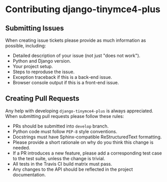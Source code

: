 # Contributing django-tinymce4-plus

## Submitting Issues

When creating issue tickets please provide as much information as possible,
including:

- Detailed description of your issue (not just "does not work").
- Python and Django version.
- Your project setup.
- Steps to reproduse the issue.
- Exception traceback if this is a back-end issue.
- Browser console output if this is a front-end issue.

## Creating Pull Requests

Any help with developing `django-tinymce4-plus` is always appreciated. When
submitting pull requests please follow these rules:

- PRs should be submitted into `develop` branch.
- Python code must follow `PEP-8` style conventions.
- Docstrings must have Sphinx-compatible ReStructuredText formatting.
- Please provide a short rationale on why do you think this change is needed.
- If a PR introduces a new feature, please add a corresponding test case
  to the test suite, unless the change is trivial.
- All tests in the Travis CI build matrix must pass.
- Any changes to the API should be reflected in the project documentation.
